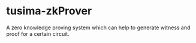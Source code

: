 # tusima-zkProver
A zero knowledge proving system which can help to generate witness and proof for a certain circuit.
